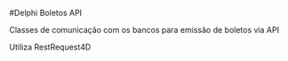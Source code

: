 #Delphi Boletos API

Classes de comunicação com os bancos para emissão de boletos via API

Utiliza RestRequest4D
